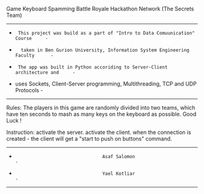 
Game Keyboard Spamming Battle Royale
Hackathon Network (The Secrets Team)

-------------------------------------------------------------------------------------
-      This project was build as a part of "Intro to Data Comuunication" Course     -
-       taken in Ben Gurion University, Information System Engineering Faculty      -
-      The app was built in Python accoriding to Server-Client architecture and     -
-   uses Sockets, Client-Server programming, Multithreading, TCP and UDP Protocols  -
-------------------------------------------------------------------------------------


Rules:
  The players in this game are randomly divided into two teams, 
  which have ten seconds to mash as many keys on the keyboard as possible.
  Good Luck !

Instruction:
  activate the server.
  activate the client.
  when the connection is created - the client will get a "start to push on buttons" command.
  
---------------------------------------------------------------------------------------
-                                     Asaf Salomon                                    -
-                                     Yael Kotliar                                    -
---------------------------------------------------------------------------------------
